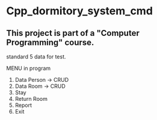 # Cpp_dormitory_system_cmd
## This project is part of a "Computer Programming" course.

standard 5 data for test.

MENU in program 
1. Data Person  -> CRUD
2. Data Room    -> CRUD
3. Stay         
4. Return Room
5. Report 
6. Exit
